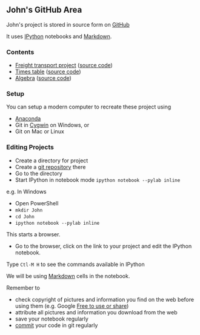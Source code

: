 John's GitHub Area
----
John's project is stored in source form on [GitHub](https://github.com/peterwilliams97/john)

It uses [IPython](http://ipython.org/) notebooks and [Markdown](http://nbviewer.ipython.org/url/github.com/ipython/ipython/raw/master/examples/notebooks/Part%204%20-%20Markdown%20Cells.ipynb).

### Contents

* [Freight transport project](http://nbviewer.ipython.org/urls/raw.github.com/peterwilliams97/john/master/freight_transport_project.ipynb) ([source code](https://github.com/peterwilliams97/john/blob/master/freight_transport_project.ipynb))
* [Times table](http://nbviewer.ipython.org/urls/raw.github.com/peterwilliams97/john/master/Times%20Table.ipynb) ([source code](https://github.com/peterwilliams97/john/blob/master/Times%20Table.ipynb))
* [Algebra](http://nbviewer.ipython.org/urls/raw.github.com/peterwilliams97/john/master/Algebra.ipynb) ([source code](https://github.com/peterwilliams97/john/blob/master/Algebra.ipynb))


### Setup
You can setup a modern computer to recreate these project using
* [Anaconda](https://store.continuum.io/)
* Git in [Cygwin](http://www.cygwin.com/install.html) on Windows, or
* Git on Mac or Linux

### Editing Projects
* Create a directory for project
* Create a [git repository](https://github.com/peterwilliams97/john/blob/master/git.md) there
* Go to the directory
* Start IPython in notebook mode
  `ipython notebook --pylab inline`
  
e.g. In Windows
* Open PowerShell
* `mkdir John`
* `cd John`
* `ipython notebook --pylab inline`

This starts a browser. 

* Go to the browser, click on the link to your project and edit the IPython notebook.

Type `Ctl-M H` to see the commands available in IPython

We will be using [Markdown](http://nbviewer.ipython.org/url/github.com/ipython/ipython/raw/master/examples/notebooks/Part%204%20-%20Markdown%20Cells.ipynb) cells in the notebook.

Remember to 
* check copyright of pictures and information you find on the web before using them (e.g. Google [Free to use or share](https://support.google.com/websearch/answer/29508?hl=en&rd=1))
* attribute all pictures and information you download from the web
* save your notebook regularly
* [commit](https://github.com/peterwilliams97/john/blob/master/git.md#editing-in-cygwin-on-windows-in-this-example) your code in git regularly




